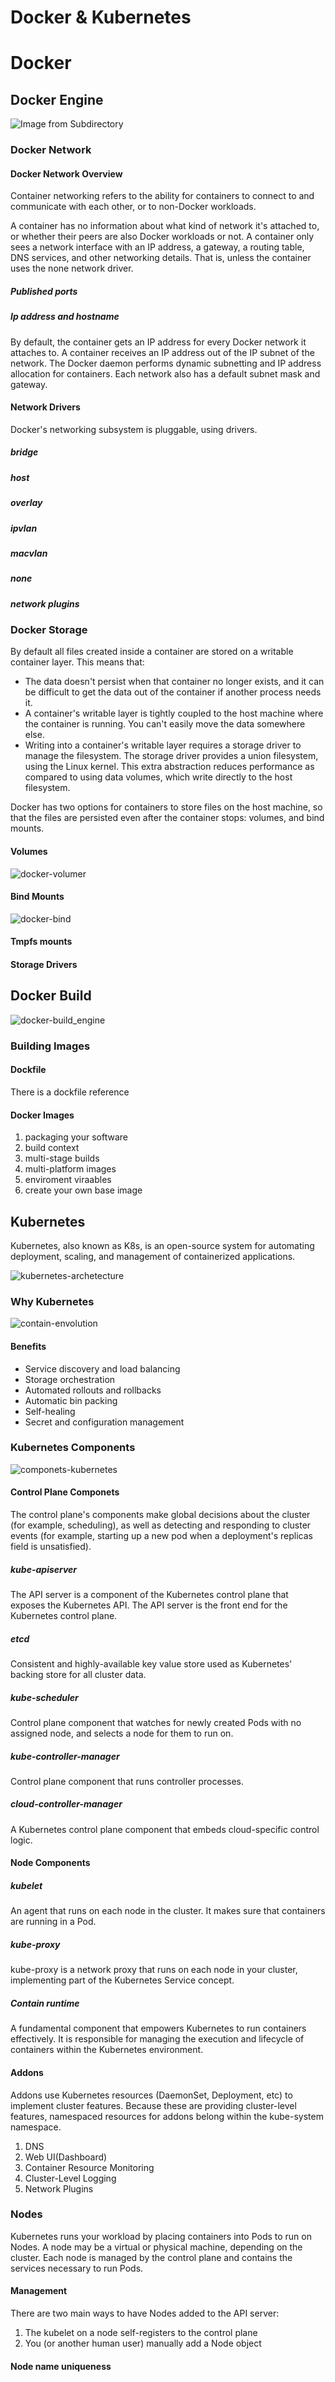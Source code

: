 # Docker & Kubernetes

# Docker

## Docker Engine
![Image from Subdirectory](images/docker.png)
### Docker Network
#### Docker Network Overview

 Container networking refers to the ability for containers to connect to and communicate with each other, or to non-Docker workloads.

 A container has no information about what kind of network it's attached to, or whether their peers are also Docker workloads or not. A container only sees a network interface with an IP address, a gateway, a routing table, DNS services, and other networking details. That is, unless the container uses the none network driver.

##### Published ports
##### Ip address and hostname

By default, the container gets an IP address for every Docker network it attaches to. A container receives an IP address out of the IP subnet of the network. The Docker daemon performs dynamic subnetting and IP address allocation for containers. Each network also has a default subnet mask and gateway.

#### Network Drivers

Docker's networking subsystem is pluggable, using drivers.

##### bridge
##### host
##### overlay
##### ipvlan
##### macvlan
##### none
##### network plugins

### Docker Storage

By default all files created inside a container are stored on a writable container layer. This means that:

* The data doesn't persist when that container no longer exists, and it can be difficult to get the data out of the container if another process needs it.
* A container's writable layer is tightly coupled to the host machine where the container is running. You can't easily move the data somewhere else.
* Writing into a container's writable layer requires a storage driver to manage the filesystem. The storage driver provides a union filesystem, using the Linux kernel. This extra abstraction reduces performance as compared to using data volumes, which write directly to the host filesystem.

Docker has two options for containers to store files on the host machine, so that the files are persisted even after the container stops: volumes, and bind mounts.



#### Volumes

![docker-volumer](images/docker-types-of-volume.png)
#### Bind Mounts

![docker-bind](images/docker-types-of-bind.png)

#### Tmpfs mounts


#### Storage Drivers


## Docker Build

![docker-build_engine](images/docker-types-of-bind.png)

### Building Images

#### Dockfile
There is a dockfile reference

#### Docker Images
1. packaging your software
2. build context
3. multi-stage builds
4. multi-platform images
5. enviroment viraables
6. create your own base image


## Kubernetes
Kubernetes, also known as K8s, is an open-source system for automating deployment, scaling, and management of containerized applications.

![kubernetes-archetecture](images/kubernetes.png)

### Why Kubernetes

![contain-envolution](images/container_evolution.svg)

#### Benefits
* Service discovery and load balancing
* Storage orchestration
* Automated rollouts and rollbacks
* Automatic bin packing
* Self-healing
* Secret and configuration management

### Kubernetes Components
![componets-kubernetes](images/components-of-kubernetes.svg)

#### Control Plane Componets
The control plane's components make global decisions about the cluster (for example, scheduling), as well as detecting and responding to cluster events (for example, starting up a new pod when a deployment's replicas field is unsatisfied).

##### kube-apiserver
The API server is a component of the Kubernetes control plane that exposes the Kubernetes API. The API server is the front end for the Kubernetes control plane.

##### etcd
Consistent and highly-available key value store used as Kubernetes' backing store for all cluster data.

##### kube-scheduler
Control plane component that watches for newly created Pods with no assigned node, and selects a node for them to run on.

##### kube-controller-manager
Control plane component that runs controller processes.

##### cloud-controller-manager
A Kubernetes control plane component that embeds cloud-specific control logic.

#### Node Components

##### kubelet
An agent that runs on each node in the cluster. It makes sure that containers are running in a Pod.

##### kube-proxy
kube-proxy is a network proxy that runs on each node in your cluster, implementing part of the Kubernetes Service concept.

##### Contain runtime
A fundamental component that empowers Kubernetes to run containers effectively. It is responsible for managing the execution and lifecycle of containers within the Kubernetes environment.

#### Addons
Addons use Kubernetes resources (DaemonSet, Deployment, etc) to implement cluster features. Because these are providing cluster-level features, namespaced resources for addons belong within the kube-system namespace.

1. DNS
2. Web UI(Dashboard)
3. Container Resource Monitoring
4. Cluster-Level Logging
5. Network Plugins

### Nodes
Kubernetes runs your workload by placing containers into Pods to run on Nodes. A node may be a virtual or physical machine, depending on the cluster. Each node is managed by the control plane and contains the services necessary to run Pods.

#### Management
There are two main ways to have Nodes added to the API server:

1. The kubelet on a node self-registers to the control plane
2. You (or another human user) manually add a Node object

#### Node name uniqueness

